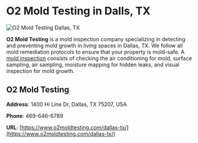 # O2 Mold Testing in Dalls, TX
![O2 Mold Testing Dallas, TX](https://pbs.twimg.com/profile_images/1269571739425611777/u4n4pRjb.jpg)

**O2 Mold Testing** is a mold inspection company specializing in detecting and preventing mold growth in living spaces in Dallas, TX. We follow all mold remediation protocols to ensure that your property is mold-safe. A [mold inspection](https://www.o2moldtesting.com/visual-mold-inspection/) consists of checking the air conditioning for mold, surface sampling, air sampling, moisture mapping for hidden leaks, and visual inspection for mold growth.

## O2 Mold Testing

**Address**: 1400 Hi Line Dr, Dallas, TX 75207, USA

**Phone**: 469-646-6789

**URL**: [https://www.o2moldtesting.com/dallas-tx/](https://www.o2moldtesting.com/dallas-tx/)
